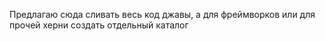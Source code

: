 Предлагаю сюда сливать весь код джавы, а для фреймворков или для прочей херни создать отдельный каталог
